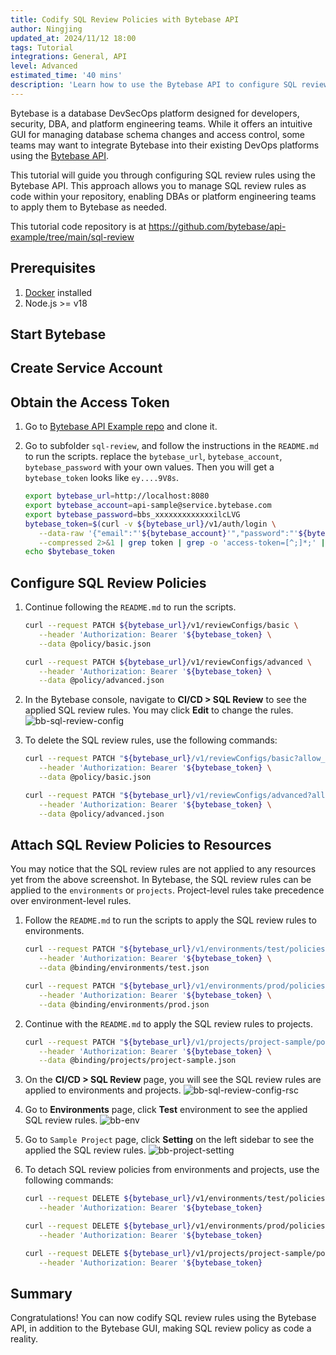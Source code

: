 ```yaml
---
title: Codify SQL Review Policies with Bytebase API
author: Ningjing
updated_at: 2024/11/12 18:00
tags: Tutorial
integrations: General, API
level: Advanced
estimated_time: '40 mins'
description: 'Learn how to use the Bytebase API to configure SQL review rules in Bytebase'
---
```


Bytebase is a database DevSecOps platform designed for developers, security, DBA, and platform engineering teams. While it offers an intuitive GUI for managing database schema changes and access control, some teams may want to integrate Bytebase into their existing DevOps platforms using the [Bytebase API](/docs/api/overview/).

This tutorial will guide you through configuring SQL review rules using the Bytebase API. This approach allows you to manage SQL review rules as code within your repository, enabling DBAs or platform engineering teams to apply them to Bytebase as needed.

<HintBlock type="info">

This tutorial code repository is at https://github.com/bytebase/api-example/tree/main/sql-review

</HintBlock>

## Prerequisites

1. [Docker](https://www.docker.com/) installed
1. Node.js >= v18

## Start Bytebase

<IncludeBlock url="/docs/share/tutorials/start-bytebase"></IncludeBlock>

## Create Service Account

<IncludeBlock url="/docs/share/tutorials/create-service-account"></IncludeBlock>

## Obtain the Access Token

1. Go to [Bytebase API Example
   repo](https://github.com/bytebase/api-example) and clone it.

1. Go to subfolder `sql-review`, and follow the instructions in the `README.md` to run the scripts. replace the `bytebase_url`, `bytebase_account`, `bytebase_password` with your own values. Then you will get a `bytebase_token` looks like `ey....9V8s`.

   ```bash
   export bytebase_url=http://localhost:8080
   export bytebase_account=api-sample@service.bytebase.com
   export bytebase_password=bbs_xxxxxxxxxxxxxilcLVG
   bytebase_token=$(curl -v ${bytebase_url}/v1/auth/login \
      --data-raw '{"email":"'${bytebase_account}'","password":"'${bytebase_password}'","web":true}' \
      --compressed 2>&1 | grep token | grep -o 'access-token=[^;]*;' | grep -o '[^;]*' | sed 's/access-token=//g; s/;//g')
   echo $bytebase_token
   ```

## Configure SQL Review Policies

1. Continue following the `README.md` to run the scripts.

   ```bash
   curl --request PATCH ${bytebase_url}/v1/reviewConfigs/basic \
      --header 'Authorization: Bearer '${bytebase_token} \
      --data @policy/basic.json

   curl --request PATCH ${bytebase_url}/v1/reviewConfigs/advanced \
      --header 'Authorization: Bearer '${bytebase_token} \
      --data @policy/advanced.json
   ```

1. In the Bytebase console, navigate to **CI/CD > SQL Review** to see the applied SQL review rules. You may click **Edit** to change the rules.
   ![bb-sql-review-config](/content/docs/tutorials/api-sql-review/bb-sql-review-config.webp)

1. To delete the SQL review rules, use the following commands:

   ```bash
   curl --request PATCH "${bytebase_url}/v1/reviewConfigs/basic?allow_missing=true&update_mask=rules" \
      --header 'Authorization: Bearer '${bytebase_token} \
      --data @policy/basic.json

   curl --request PATCH "${bytebase_url}/v1/reviewConfigs/advanced?allow_missing=true&update_mask=rules" \
      --header 'Authorization: Bearer '${bytebase_token} \
      --data @policy/advanced.json
   ```

## Attach SQL Review Policies to Resources

You may notice that the SQL review rules are not applied to any resources yet from the above screenshot. In Bytebase, the SQL review rules can be applied to the `environments` or `projects`. Project-level rules take precedence over environment-level rules.

1. Follow the `README.md` to run the scripts to apply the SQL review rules to environments.

   ```bash
   curl --request PATCH "${bytebase_url}/v1/environments/test/policies/tag?allow_missing=true&update_mask=payload" \
      --header 'Authorization: Bearer '${bytebase_token} \
      --data @binding/environments/test.json

   curl --request PATCH "${bytebase_url}/v1/environments/prod/policies/tag?allow_missing=true&update_mask=payload" \
      --header 'Authorization: Bearer '${bytebase_token} \
      --data @binding/environments/prod.json
   ```

1. Continue with the `README.md` to apply the SQL review rules to projects.

   ```bash
   curl --request PATCH "${bytebase_url}/v1/projects/project-sample/policies/tag?allow_missing=true&update_mask=payload" \
      --header 'Authorization: Bearer '${bytebase_token} \
      --data @binding/projects/project-sample.json
   ```

1. On the **CI/CD > SQL Review** page, you will see the SQL review rules are applied to environments and projects.
   ![bb-sql-review-config-rsc](/content/docs/tutorials/api-sql-review/bb-sql-review-config-rsc.webp)

1. Go to **Environments** page, click **Test** environment to see the applied SQL review rules.
   ![bb-env](/content/docs/tutorials/api-sql-review/bb-env.webp)

1. Go to `Sample Project` page, click **Setting** on the left sidebar to see the applied the SQL review rules.
   ![bb-project-setting](/content/docs/tutorials/api-sql-review/bb-project-setting.webp)

1. To detach SQL review policies from environments and projects, use the following commands:

   ```bash
   curl --request DELETE ${bytebase_url}/v1/environments/test/policies/tag \
      --header 'Authorization: Bearer '${bytebase_token}

   curl --request DELETE ${bytebase_url}/v1/environments/prod/policies/tag \
      --header 'Authorization: Bearer '${bytebase_token}
   ```

   ```bash
   curl --request DELETE ${bytebase_url}/v1/projects/project-sample/policies/tag \
      --header 'Authorization: Bearer '${bytebase_token}
   ```

## Summary

Congratulations! You can now codify SQL review rules using the Bytebase API, in addition to the Bytebase GUI, making SQL review policy as code a reality.
